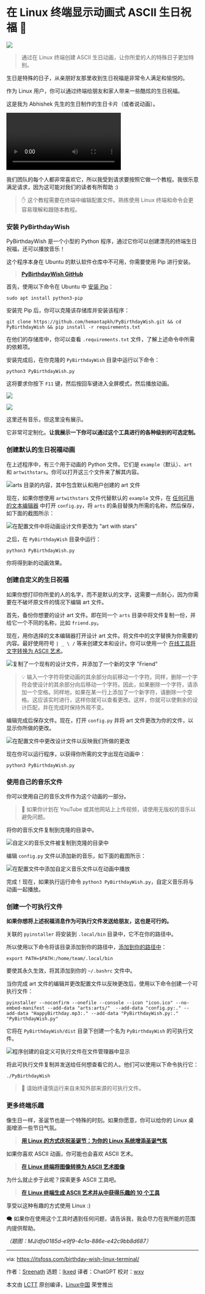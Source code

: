 [#]: subject: "Display Animated ASCII Birthday Wish in Linux Terminal 🎂"
[#]: via: "https://itsfoss.com/birthday-wish-linux-terminal/"
[#]: author: "Sreenath https://itsfoss.com/author/sreenath/"
[#]: collector: "lkxed"
[#]: translator: "ChatGPT"
[#]: reviewer: "wxy"
[#]: publisher: "wxy"
[#]: url: "https://linux.cn/article-15995-1.html"

在 Linux 终端显示动画式 ASCII 生日祝福 🎂
======

![][0]

> 通过在 Linux 终端创建 ASCII 生日动画，让你所爱的人的特殊日子更加特别。

生日是特殊的日子，从亲朋好友那里收到生日祝福是非常令人满足和愉悦的。

作为 Linux 用户，你可以通过终端给朋友和家人带来一些酷炫的生日祝福。

这是我为 Abhishek 先生的生日制作的生日卡片（或者说动画）。

<video src="https://img.linux.net.cn/static/video/birthday-wish-linux-terminal.mp4" autoplay></video>

我们团队的每个人都非常喜欢它，所以我受到请求要按照它做一个教程。我很乐意满足请求，因为这可能对我们的读者有所帮助 :)

> ✋ 这个教程需要在终端中编辑配置文件。熟练使用 Linux 终端和命令会更容易理解和跟随本教程。

### 安装 PyBirthdayWish

PyBirthdayWish 是一个小型的 Python 程序，通过它你可以创建漂亮的终端生日祝福，还可以播放音乐！

这个程序本身在 Ubuntu 的默认软件仓库中不可用，你需要使用 Pip 进行安装。

> **[PyBirthdayWish GitHub][1]**

首先，使用以下命令在 Ubuntu 中 [安装 Pip][2]：

```
sudo apt install python3-pip
```

安装完 Pip 后，你可以克隆该存储库并安装该程序：

```
git clone https://github.com/hemantapkh/PyBirthdayWish.git && cd PyBirthdayWish && pip install -r requirements.txt
```

在他们的存储库中，你可以查看 `.requirements.txt` 文件，了解上述命令中所需的依赖项。

安装完成后，在你克隆的 `PyBirthdayWish` 目录中运行以下命令：

```
python3 PyBirthdayWish.py
```

这将要求你按下 `F11` 键，然后按回车键进入全屏模式，然后播放动画。

![][3]

![][4]

这里还有音乐，但这里没有展示。

它非常可定制化。**让我展示一下你可以通过这个工具进行的各种级别的可选定制。**

### 创建默认的生日祝福动画

在上述程序中，有三个用于动画的 Python 文件。它们是 `example`（默认）、`art` 和 `artwithstars`。你可以打开这三个文件来了解其内容。

![arts 目录的内容，其中包含默认和用户创建的 art 文件][5]

现在，如果你想使用 `artwithstars` 文件代替默认的 `example` 文件，在 [任何可用的文本编辑器][6] 中打开 `config.py`，将 `arts` 的条目替换为所需的名称，然后保存，如下面的截图所示：

![在配置文件中将动画设计文件更改为 "art with stars"][7]

之后，在 `PyBirthdayWish` 目录中运行：

```
python3 PyBirthdayWish.py
```

你将得到新的动画效果。


### 创建自定义的生日祝福

如果你想打印你所爱的人的名字，而不是默认的文字，这需要一点耐心，因为你需要在不破坏原文件的情况下编辑 art 文件。

首先，备份你想要的设计 art 文件。即在同一个 `arts` 目录中将文件复制一份，并给它一个不同的名称，比如 `friend.py`。

现在，用你选择的文本编辑器打开设计 art 文件。将文件中的文字替换为你需要的内容。最好使用符号 `| _ \ /` 等来创建文本和设计。你可以使用一个 [在线工具将文字转换为 ASCII 艺术][8]。

![复制了一个现有的设计文件，并添加了一个新的文字 "Friend"][9]

> 💡 输入一个字符将使动画的其余部分向前移动一个字符。同样，删除一个字符会使设计的其余部分向后移动一个字符。因此，如果删除一个字符，请添加一个空格。同样地，如果在某一行上添加了一个新字符，请删除一个空格。这应该实时进行，这样你就可以查看更改。这样，你就可以使剩余的设计匹配，并在完成时保持外观不变。

编辑完成后保存文件。现在，打开 `config.py` 并将 art 文件更改为你的文件，以显示你所做的更改。

![在配置文件中更改设计文件以反映我们所做的更改][10]

现在你可以运行程序，以获得你所需的文字出现在动画中：

```
python3 PyBirthdayWish.py
```

### 使用自己的音乐文件

你可以使用自己的音乐文件作为这个动画的一部分。

> 🚧 如果你计划在 YouTube 或其他网站上上传视频，请使用无版权的音乐以避免问题。

将你的音乐文件复制到克隆的目录中。

![自定义的音乐文件被复制到克隆的目录中][11]

编辑 `config.py` 文件以添加新的音乐，如下面的截图所示：

![在配置文件中添加自定义音乐文件以在动画中播放][12]

完成！现在，如果执行运行命令 `python3 PyBirthdayWish.py`，自定义音乐将与动画一起播放。

### 创建一个可执行文件

**如果你想将上述祝福消息作为可执行文件发送给朋友，这也是可行的。**

关联的 `pyinstaller` 将安装到 `.local/bin` 目录中，它不在你的路径中。

所以使用以下命令将该目录添加到你的路径中，[添加到你的路径中][15]：

```
export PATH=$PATH:/home/team/.local/bin
```

要使其永久生效，将其添加到你的 `~/.bashrc` 文件中。

当你完成 art 文件的编辑并更改配置文件以反映更改后，使用以下命令创建一个可执行文件：

```
pyinstaller --noconfirm --onefile --console --icon "icon.ico" --no-embed-manifest --add-data "arts:arts/"  --add-data "config.py:." --add-data "HappyBirthday.mp3:." --add-data "PyBirthdayWish.py:."  "PyBirthdayWish.py"
```

它将在 `PyBirthdayWish/dist` 目录下创建一个名为 `PyBirthdayWish` 的可执行文件。

![程序创建的自定义可执行文件在文件管理器中显示][16]

将此可执行文件复制并发送给任何想查看它的人。他们可以使用以下命令执行它：

```
./PyBirthdayWish
```

> 🚧 请始终谨慎运行来自未知外部来源的可执行文件。

### 更多终端乐趣

像生日一样，圣诞节也是一个特殊的时刻。如果你愿意，你可以给你的 Linux 桌面增添一些节日气氛。

> **[用 Linux 的方式庆祝圣诞节：为你的 Linux 系统增添圣诞气氛][16a]**

如果你喜欢 ASCII 动画，你可能也会喜欢 ASCII 艺术。

> **[在 Linux 终端将图像转换为 ASCII 艺术图像][16b]**

为什么就止步于此呢？探索更多 ASCII 工具吧。

> **[在 Linux 终端生成 ASCII 艺术并从中获得乐趣的 10 个工具][16c]**

享受以这种有趣的方式使用 Linux :)

🗨 如果你在使用这个工具时遇到任何问题，请告诉我，我会尽力在我所能的范围内提供帮助。

*（题图：MJ/dfa0185d-e9f9-4c1a-886e-e42c9bb8d687）*

--------------------------------------------------------------------------------

via: https://itsfoss.com/birthday-wish-linux-terminal/

作者：[Sreenath][a]
选题：[lkxed][b]
译者：ChatGPT
校对：[wxy](https://github.com/wxy)

本文由 [LCTT](https://github.com/LCTT/TranslateProject) 原创编译，[Linux中国](https://linux.cn/) 荣誉推出

[a]: https://itsfoss.com/author/sreenath/
[b]: https://github.com/lkxed/
[1]: https://github.com:443/hemantapkh/PyBirthdayWish
[2]: https://itsfoss.com/install-pip-ubuntu/
[3]: https://itsfoss.com/content/images/2023/07/animation-page-1.png
[4]: https://itsfoss.com/content/images/2023/07/animation-page-2.png
[5]: https://itsfoss.com/content/images/2023/07/arts-directory-contents.png
[6]: https://itsfoss.com/command-line-text-editors-linux/
[7]: https://itsfoss.com/content/images/2023/07/add-art-with-stars.png
[8]: https://patorjk.com:443/software/taag/#p=display&f=Big&t=Friend
[9]: https://itsfoss.com/content/images/2023/07/new-text-added-to-art-file-friend.png
[10]: https://itsfoss.com/content/images/2023/07/edit-config-file-to-add-custom-py-file.png
[11]: https://itsfoss.com/content/images/2023/07/showing-mymusic-file-in-directory.png
[12]: https://itsfoss.com/content/images/2023/07/custom-music-file.png
[13]: https://itsfoss.com/content/images/2023/04/efficient-at-linux-command-line-horizontal.png
[14]: https://amzn.to:443/3MPjiHw
[15]: https://itsfoss.com/add-directory-to-path-linux/
[16]: https://itsfoss.com/content/images/2023/07/PyBirthdayWish-executable-location.png
[16a]: https://itsfoss.com/christmas-linux-wallpaper/
[16b]: https://itsfoss.com/ascii-image-converter/
[16c]: https://itsfoss.com/ascii-art-linux-terminal/
[0]: https://img.linux.net.cn/data/attachment/album/202307/13/162413kvclclvgvhj8qqbz.jpg